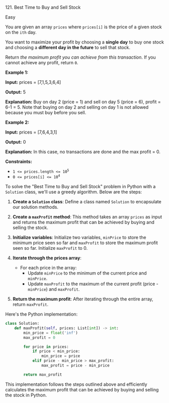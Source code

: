 121\. Best Time to Buy and Sell Stock

Easy

You are given an array `prices` where `prices[i]` is the price of a given stock on the `ith` day.

You want to maximize your profit by choosing a **single day** to buy one stock and choosing a **different day in the future** to sell that stock.

Return _the maximum profit you can achieve from this transaction_. If you cannot achieve any profit, return `0`.

**Example 1:**

**Input:** prices = [7,1,5,3,6,4]

**Output:** 5

**Explanation:** Buy on day 2 (price = 1) and sell on day 5 (price = 6), profit = 6-1 = 5. Note that buying on day 2 and selling on day 1 is not allowed because you must buy before you sell. 

**Example 2:**

**Input:** prices = [7,6,4,3,1]

**Output:** 0

**Explanation:** In this case, no transactions are done and the max profit = 0. 

**Constraints:**

*   <code>1 <= prices.length <= 10<sup>5</sup></code>
*   <code>0 <= prices[i] <= 10<sup>4</sup></code>

To solve the "Best Time to Buy and Sell Stock" problem in Python with a `Solution` class, we'll use a greedy algorithm. Below are the steps:

1. **Create a `Solution` class**: Define a class named `Solution` to encapsulate our solution methods.

2. **Create a `maxProfit` method**: This method takes an array `prices` as input and returns the maximum profit that can be achieved by buying and selling the stock.

3. **Initialize variables**: Initialize two variables, `minPrice` to store the minimum price seen so far and `maxProfit` to store the maximum profit seen so far. Initialize `maxProfit` to 0.

4. **Iterate through the prices array**:
   - For each price in the array:
     - Update `minPrice` to the minimum of the current price and `minPrice`.
     - Update `maxProfit` to the maximum of the current profit (price - `minPrice`) and `maxProfit`.

5. **Return the maximum profit**: After iterating through the entire array, return `maxProfit`.

Here's the Python implementation:

```python
class Solution:
    def maxProfit(self, prices: List[int]) -> int:
        min_price = float('inf')
        max_profit = 0

        for price in prices:
            if price < min_price:
                min_price = price
            elif price - min_price > max_profit:
                max_profit = price - min_price

        return max_profit
```

This implementation follows the steps outlined above and efficiently calculates the maximum profit that can be achieved by buying and selling the stock in Python.
